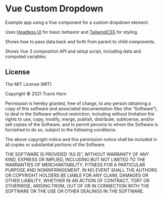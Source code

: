 # Vue Custom Dropdown

Example app using a Vue component for a custom dropdown element.

Uses [Headless UI](https://headlessui.dev/) for basic behavior and
[TailwindCSS](https://tailwindcss.com/) for styling.

Shows how to pass data back and forth from parent to child components.

Shows Vue 3 composition API and setup script, including data and computed
variables.

## License

The MIT License (MIT)

Copyright © 2021 Travis Horn

Permission is hereby granted, free of charge, to any person obtaining a copy of this software and associated documentation files (the “Software”), to deal in the Software without restriction, including without limitation the rights to use, copy, modify, merge, publish, distribute, sublicense, and/or sell copies of the Software, and to permit persons to whom the Software is furnished to do so, subject to the following conditions:

The above copyright notice and this permission notice shall be included in all copies or substantial portions of the Software.

THE SOFTWARE IS PROVIDED “AS IS”, WITHOUT WARRANTY OF ANY KIND, EXPRESS OR IMPLIED, INCLUDING BUT NOT LIMITED TO THE WARRANTIES OF MERCHANTABILITY, FITNESS FOR A PARTICULAR PURPOSE AND NONINFRINGEMENT. IN NO EVENT SHALL THE AUTHORS OR COPYRIGHT HOLDERS BE LIABLE FOR ANY CLAIM, DAMAGES OR OTHER LIABILITY, WHETHER IN AN ACTION OF CONTRACT, TORT OR OTHERWISE, ARISING FROM, OUT OF OR IN CONNECTION WITH THE SOFTWARE OR THE USE OR OTHER DEALINGS IN THE SOFTWARE.
